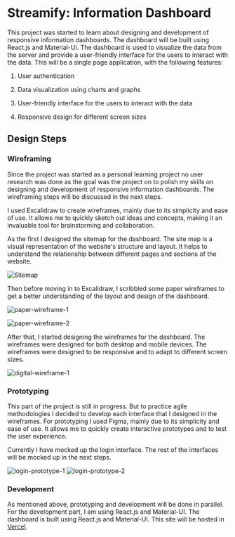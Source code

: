# Streamify: Information Dashboard

This project was started to learn about designing and development of responsive information dashboards. The dashboard will be built using React.js and Material-UI. The dashboard is used to visualize the data from the server and provide a user-friendly interface for the users to interact with the data. This will be a single page application, with the following features:

1. User authentication

2. Data visualization using charts and graphs

3. User-friendly interface for the users to interact with the data

4. Responsive design for different screen sizes

## Design Steps

### Wireframing

Since the project was started as a personal learning project no user research was done as the goal was the project on to polish my skills on designing and development of responsive information dashboards. The wireframing steps will be discussed in the next steps.

I used Excalidraw to create wireframes, mainly due to its simplicity and ease of use. It allows me to quickly sketch out ideas and concepts, making it an invaluable tool for brainstorming and collaboration.

As the first I designed the sitemap for the dashboard. The site map is a visual representation of the website's structure and layout. It helps to understand the relationship between different pages and sections of the website.

![Sitemap](https://github.com/Achintha444/Streamify/blob/main/readme-assets/streamify-1.webp)

Then before moving in to Excalidraw, I scribbled some paper wireframes to get a better understanding of the layout and design of the dashboard.

![paper-wireframe-1](https://github.com/Achintha444/Streamify/blob/main/readme-assets/streamify-3.webp)

![paper-wireframe-2](https://github.com/Achintha444/Streamify/blob/main/readme-assets/streamify-4.webp)

After that, I started designing the wireframes for the dashboard. The wireframes were designed for both desktop and mobile devices. The wireframes were designed to be responsive and to adapt to different screen sizes.

![digital-wireframe-1](https://github.com/Achintha444/Streamify/blob/main/readme-assets/streamify-2.webp)

### Prototyping
This part of the project is still in progress. But to practice agile methodologies I decided to develop each interface that I designed in the wireframes. For prototyping I used Figma, mainly due to its simplicity and ease of use. It allows me to quickly create interactive prototypes and to test the user experience.

Currently I have mocked up the login interface. The rest of the interfaces will be mocked up in the next steps.

![login-prototype-1](https://github.com/Achintha444/Streamify/blob/main/readme-assets/streamify-5.webp)
![login-prototype-2](https://github.com/Achintha444/Streamify/blob/main/readme-assets/streamify-6.webp)

### Development
As mentioned above, prototyping and development will be done in parallel. For the development part, I am using React.js and Material-UI. The dashboard is built using React.js and Material-UI. This site will be hosted in [Vercel](https://streamify-gilt.vercel.app/).
